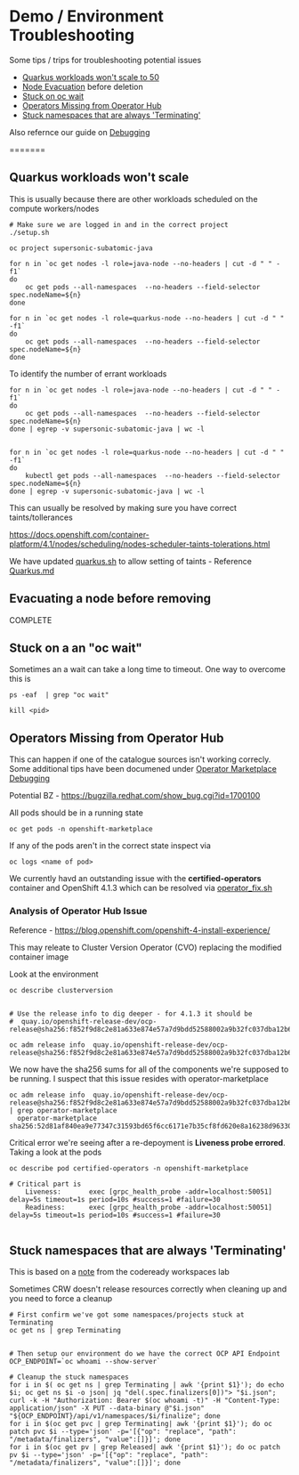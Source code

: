 # Demo / Environment Troubleshooting
Some tips / trips for troubleshooting potential issues

* [Quarkus workloads won't scale to 50](#quarkus-workloads-wont-scale)
* [Node Evacuation](#evacuating-a-node-before-removing) before deletion
* [Stuck on oc wait](#stuck-on-a-an-oc-wait)
* [Operators Missing from Operator Hub](#operators-missing-from-operator-hub)
* [Stuck namespaces that are always 'Terminating'](#stock-namespaces-that-are-always-'terminating')

Also refernce our guide on [Debugging](./Debugging.md)

=======

## Quarkus workloads won't scale
This is usually because there are other workloads scheduled on the compute workers/nodes

```
# Make sure we are logged in and in the correct project
./setup.sh

oc project supersonic-subatomic-java

for n in `oc get nodes -l role=java-node --no-headers | cut -d " " -f1`
do
    oc get pods --all-namespaces  --no-headers --field-selector spec.nodeName=${n} 
done

for n in `oc get nodes -l role=quarkus-node --no-headers | cut -d " " -f1`
do
    oc get pods --all-namespaces  --no-headers --field-selector spec.nodeName=${n} 
done
```

To identify the number of errant workloads
```
for n in `oc get nodes -l role=java-node --no-headers | cut -d " " -f1`
do
    oc get pods --all-namespaces  --no-headers --field-selector spec.nodeName=${n} 
done | egrep -v supersonic-subatomic-java | wc -l


for n in `oc get nodes -l role=quarkus-node --no-headers | cut -d " " -f1`
do
    kubectl get pods --all-namespaces  --no-headers --field-selector spec.nodeName=${n} 
done | egrep -v supersonic-subatomic-java | wc -l
```

This can usually be resolved by making sure you have correct taints/tollerances

https://docs.openshift.com/container-platform/4.1/nodes/scheduling/nodes-scheduler-taints-tolerations.html

We have updated [quarkus.sh](../quarkus.sh) to allow setting of taints - Reference [Quarkus.md](./Quarkus.md)

## Evacuating a node before removing

COMPLETE

## Stuck on a an "oc wait"

Sometimes an a wait can take a long time to timeout. One way to overcome this is
```
ps -eaf  | grep "oc wait"

kill <pid>
```

## Operators Missing from Operator Hub

This can happen if one of the catalogue sources isn't working correcly. Some additional
tips have been documened under [Operator Marketplace Debugging](https://github.com/operator-framework/operator-marketplace/blob/master/docs/troubleshooting.md)

Potential BZ - https://bugzilla.redhat.com/show_bug.cgi?id=1700100

All pods should be in a running state
```
oc get pods -n openshift-marketplace
```
If any of the pods aren't in the correct state inspect via
```
oc logs <name of pod>
```
We currently havd an outstanding issue with the **certified-operators** container and 
OpenShift 4.1.3 which can be resolved via [operator_fix.sh](../operator_fix.sh)


### Analysis of Operator Hub Issue
Reference - https://blog.openshift.com/openshift-4-install-experience/

This may releate to Cluster Version Operator (CVO) replacing the modified container image

Look at the environment
```
oc describe clusterversion


# Use the release info to dig deeper - for 4.1.3 it should be
#  quay.io/openshift-release-dev/ocp-release@sha256:f852f9d8c2e81a633e874e57a7d9bdd52588002a9b32fc037dba12b67cf1f8b0

oc adm release info  quay.io/openshift-release-dev/ocp-release@sha256:f852f9d8c2e81a633e874e57a7d9bdd52588002a9b32fc037dba12b67cf1f8b0
```

We now have the sha256 sums for all of the components we're supposed to be running. I suspect that this issue resides with operator-marketplace
```
oc adm release info  quay.io/openshift-release-dev/ocp-release@sha256:f852f9d8c2e81a633e874e57a7d9bdd52588002a9b32fc037dba12b67cf1f8b0 | grep operator-marketplace
  operator-marketplace                          sha256:52d81af840ea9e77347c31593bd65f6cc6171e7b35cf8fd620e8a16238d96330
```


Critical error we're seeing after a re-depoyment is **Liveness probe errored**. Taking a look at the pods
```
oc describe pod certified-operators -n openshift-marketplace

# Critical part is
    Liveness:       exec [grpc_health_probe -addr=localhost:50051] delay=5s timeout=1s period=10s #success=1 #failure=30
    Readiness:      exec [grpc_health_probe -addr=localhost:50051] delay=5s timeout=1s period=10s #success=1 #failure=30
 
```


## Stuck namespaces that are always 'Terminating'
This is based on a [note](https://github.com/rht-labs/enablement-codereadyworkspaces/blob/master/HELP.md) from the codeready workspaces lab

Sometimes CRW doesn't release resources correctly when cleaning up and you need to force a cleanup

```
# First confirm we've got some namespaces/projects stuck at Terminating
oc get ns | grep Terminating 


# Then setup our environment do we have the correct OCP API Endpoint
OCP_ENDPOINT=`oc whoami --show-server`

# Cleanup the stuck namespaces
for i in $( oc get ns | grep Terminating | awk '{print $1}'); do echo $i; oc get ns $i -o json| jq "del(.spec.finalizers[0])"> "$i.json"; curl -k -H "Authorization: Bearer $(oc whoami -t)" -H "Content-Type: application/json" -X PUT --data-binary @"$i.json" "${OCP_ENDPOINT}/api/v1/namespaces/$i/finalize"; done
for i in $(oc get pvc | grep Terminating| awk '{print $1}'); do oc patch pvc $i --type='json' -p='[{"op": "replace", "path": "/metadata/finalizers", "value":[]}]'; done
for i in $(oc get pv | grep Released| awk '{print $1}'); do oc patch pv $i --type='json' -p='[{"op": "replace", "path": "/metadata/finalizers", "value":[]}]'; done
```

